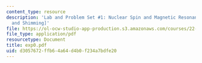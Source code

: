 ```yaml
---
content_type: resource
description: 'Lab and Problem Set #1: Nuclear Spin and Magnetic Resonance [FIDs, FTs
  and Shimming]'
file: https://ol-ocw-studio-app-production.s3.amazonaws.com/courses/22-920-a-hands-on-introduction-to-nuclear-magnetic-resonance-january-iap-1997/d3057672ffb64a64d4b0f234a7bdfe20_exp0.pdf
file_type: application/pdf
resourcetype: Document
title: exp0.pdf
uid: d3057672-ffb6-4a64-d4b0-f234a7bdfe20
---
```

